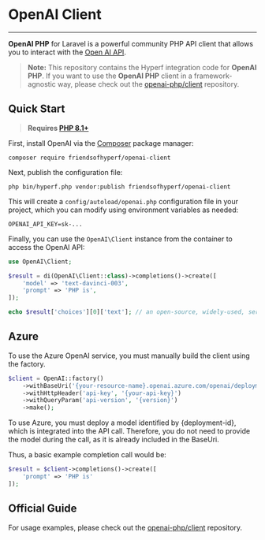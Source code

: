 # OpenAI Client

------

**OpenAI PHP** for Laravel is a powerful community PHP API client that allows you to interact with the [Open AI API](https://beta.openai.com/docs/api-reference/introduction).

> **Note:** This repository contains the Hyperf integration code for **OpenAI PHP**. If you want to use the **OpenAI PHP** client in a framework-agnostic way, please check out the [openai-php/client](https://github.com/openai-php/client) repository.

## Quick Start

> **Requires [PHP 8.1+](https://php.net/releases/)**

First, install OpenAI via the [Composer](https://getcomposer.org/) package manager:

```shell
composer require friendsofhyperf/openai-client
```

Next, publish the configuration file:

```shell
php bin/hyperf.php vendor:publish friendsofhyperf/openai-client
```

This will create a `config/autoload/openai.php` configuration file in your project, which you can modify using environment variables as needed:

```env
OPENAI_API_KEY=sk-...
```

Finally, you can use the `OpenAI\Client` instance from the container to access the OpenAI API:

```php
use OpenAI\Client;

$result = di(OpenAI\Client::class)->completions()->create([
    'model' => 'text-davinci-003',
    'prompt' => 'PHP is',
]);

echo $result['choices'][0]['text']; // an open-source, widely-used, server-side scripting language.
```

## Azure

To use the Azure OpenAI service, you must manually build the client using the factory.

```php
$client = OpenAI::factory()
    ->withBaseUri('{your-resource-name}.openai.azure.com/openai/deployments/{deployment-id}')
    ->withHttpHeader('api-key', '{your-api-key}')
    ->withQueryParam('api-version', '{version}')
    ->make();
```

To use Azure, you must deploy a model identified by {deployment-id}, which is integrated into the API call. Therefore, you do not need to provide the model during the call, as it is already included in the BaseUri.

Thus, a basic example completion call would be:

```php
$result = $client->completions()->create([
    'prompt' => 'PHP is'
]);
```

## Official Guide

For usage examples, please check out the [openai-php/client](https://github.com/openai-php/client) repository.